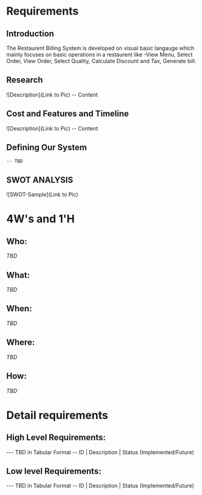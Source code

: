 # Requirements
## Introduction
The Restaurent Billing System is developed on visual basic langauge which mainly focuses on basic operations in a restaurent like -View Menu, Select Order, View Order, Select Quality, Calculate Discount and Tax, Generate bill. 

## Research
![Description](Link to Pic)
-- Content 
## Cost and Features and Timeline
![Description](Link to Pic)
-- Content 
## Defining Our System
    -- TBD
## SWOT ANALYSIS
![SWOT-Sample](Link to Pic)

# 4W&#39;s and 1&#39;H

## Who:

*TBD*

## What:

*TBD*

## When:

*TBD*

## Where:

*TBD*

## How:

*TBD*

# Detail requirements
## High Level Requirements:
--- TBD in Tabular Format 
-- ID | Description | Status (Implemented/Future)


##  Low level Requirements:
--- TBD in Tabular Format 
-- ID | Description | Status (Implemented/Future)
